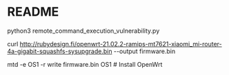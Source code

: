 # README

python3 remote_command_execution_vulnerability.py

curl http://rubydesign.fi/openwrt-21.02.2-ramips-mt7621-xiaomi_mi-router-4a-gigabit-squashfs-sysupgrade.bin --output firmware.bin

mtd -e OS1 -r write firmware.bin OS1 # Install OpenWrt
